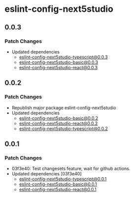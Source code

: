 # eslint-config-next5studio

## 0.0.3

### Patch Changes

- Updated dependencies
  - eslint-config-next5studio-typescript@0.0.3
  - eslint-config-next5studio-basic@0.0.3
  - eslint-config-next5studio-react@0.0.3

## 0.0.2

### Patch Changes

- Republish major package eslint-config-next5studio
- Updated dependencies
  - eslint-config-next5studio-basic@0.0.2
  - eslint-config-next5studio-react@0.0.2
  - eslint-config-next5studio-typescript@0.0.2

## 0.0.1

### Patch Changes

- 03f3e40: Test changesets feature, wait for github actions.
- Updated dependencies [03f3e40]
  - eslint-config-next5studio-typescript@0.0.1
  - eslint-config-next5studio-basic@0.0.1
  - eslint-config-next5studio-react@0.0.1
